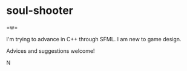 # soul-shooter
=w=

I'm trying to advance in C++ through SFML.
I am new to game design.

Advices and suggestions welcome!

N
